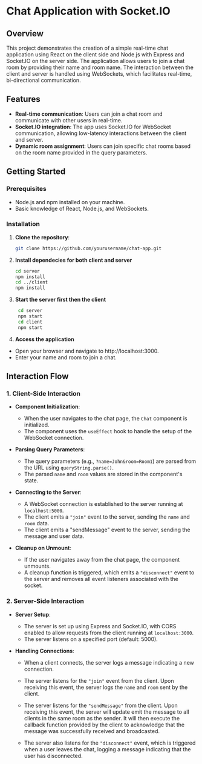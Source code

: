 # Chat Application with Socket.IO

## Overview

This project demonstrates the creation of a simple real-time chat application using React on the client side and Node.js with Express and Socket.IO on the server side. The application allows users to join a chat room by providing their name and room name. The interaction between the client and server is handled using WebSockets, which facilitates real-time, bi-directional communication.

## Features

- **Real-time communication**: Users can join a chat room and communicate with other users in real-time.
- **Socket.IO integration**: The app uses Socket.IO for WebSocket communication, allowing low-latency interactions between the client and server.
- **Dynamic room assignment**: Users can join specific chat rooms based on the room name provided in the query parameters.

## Getting Started

### Prerequisites

- Node.js and npm installed on your machine.
- Basic knowledge of React, Node.js, and WebSockets.

### Installation

1. **Clone the repository**:

   ```bash
   git clone https://github.com/yourusername/chat-app.git

   ```

2. **Install dependecies for both client and server**

   ```bash
   cd server
   npm install
   cd ../client
   npm install
   ```

3. **Start the server first then the client**

   ```bash
    cd server
    npm start
    cd client
    npm start
   ```

4. **Access the application**

- Open your browser and navigate to http://localhost:3000.
- Enter your name and room to join a chat.

## Interaction Flow

### 1. **Client-Side Interaction**

- **Component Initialization**:

  - When the user navigates to the chat page, the `Chat` component is initialized.
  - The component uses the `useEffect` hook to handle the setup of the WebSocket connection.

- **Parsing Query Parameters**:

  - The query parameters (e.g., `?name=John&room=Room1`) are parsed from the URL using `queryString.parse()`.
  - The parsed `name` and `room` values are stored in the component's state.

- **Connecting to the Server**:

  - A WebSocket connection is established to the server running at `localhost:5000`.
  - The client emits a `"join"` event to the server, sending the `name` and `room` data.
  - The client emits a "sendMessage" event to the server, sending the message and user data.

- **Cleanup on Unmount**:
  - If the user navigates away from the chat page, the component unmounts.
  - A cleanup function is triggered, which emits a `"disconnect"` event to the server and removes all event listeners associated with the socket.

### 2. **Server-Side Interaction**

- **Server Setup**:

  - The server is set up using Express and Socket.IO, with CORS enabled to allow requests from the client running at `localhost:3000`.
  - The server listens on a specified port (default: 5000).

- **Handling Connections**:

  - When a client connects, the server logs a message indicating a new connection.
  - The server listens for the `"join"` event from the client. Upon receiving this event, the server logs the `name` and `room` sent by the client.
  - The server listens for the `"sendMessage"` from the client. Upon receiving this event, the server will update emit the message to all clients in the same room as the sender. It will then execute the callback function provided by the client to acknowledge that the message was successfully received and broadcasted.

  - The server also listens for the `"disconnect"` event, which is triggered when a user leaves the chat, logging a message indicating that the user has disconnected.
